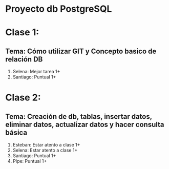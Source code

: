 # Proyecto db PostgreSQL

# Clase 1:
## Tema: Cómo utilizar GIT y Concepto basico de relación DB
1. Selena: Mejor tarea 1+
2. Santiago: Puntual 1+

# Clase 2:
## Tema: Creación de db, tablas, insertar datos, eliminar datos, actualizar datos y hacer consulta básica
1. Esteban: Estar atento a clase 1+
2. Selena: Estar atento a clase 1+
3. Santiago: Puntual 1+
4. Pipe: Puntual 1+
